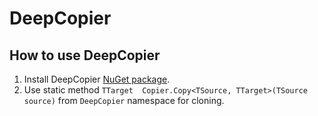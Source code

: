 # DeepCopier
## How to use DeepCopier

1. Install DeepCopier [NuGet package](https://www.nuget.org/packages/DeepCopier/).
1. Use static method `TTarget  Copier.Copy<TSource, TTarget>(TSource source)` from `DeepCopier` namespace for cloning.
